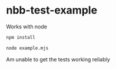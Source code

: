 # nbb-test-example

Works with node

```bash
npm install

node example.mjs
```

Am unable to get the tests working reliably
